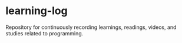 # learning-log
Repository for continuously recording learnings, readings, videos, and studies related to programming.
